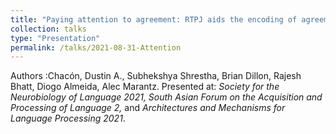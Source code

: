 ```yaml
---
title: "Paying attention to agreement: RTPJ aids the encoding of agreement in Hindi."
collection: talks
type: "Presentation"
permalink: /talks/2021-08-31-Attention
---
```


Authors :Chacón, Dustin A., Subhekshya Shrestha, Brian Dillon, Rajesh Bhatt, Diogo Almeida, Alec Marantz. Presented at: *Society for the Neurobiology of Language 2021, South Asian Forum on the Acquisition and Processing of Language 2,* and *Architectures and Mechanisms for Language Processing 2021*.
